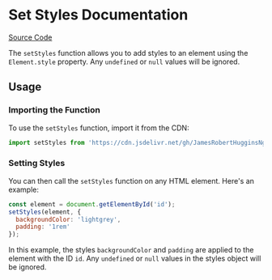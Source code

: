 # Set Styles Documentation

[Source Code](https://cdn.jsdelivr.net/gh/JamesRobertHugginsNgo/make-html@2.0.0/make-html/set-styles.js)

The `setStyles` function allows you to add styles to an element using the `Element.style` property. Any `undefined` or `null` values will be ignored.

## Usage

### Importing the Function

To use the `setStyles` function, import it from the CDN:

```javascript
import setStyles from 'https://cdn.jsdelivr.net/gh/JamesRobertHugginsNgo/make-html@2.0.0/make-html/set-styles.js';
```

### Setting Styles

You can then call the `setStyles` function on any HTML element. Here's an example:

```javascript
const element = document.getElementById('id');
setStyles(element, { 
  backgroundColor: 'lightgrey',
  padding: '1rem'
});
```

In this example, the styles `backgroundColor` and `padding` are applied to the element with the ID `id`. Any `undefined` or `null` values in the styles object will be ignored.
